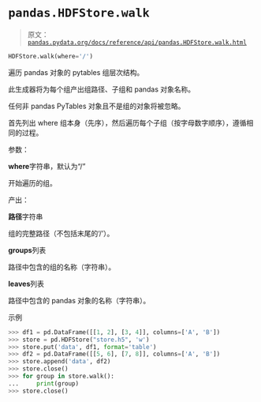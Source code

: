 # `pandas.HDFStore.walk`

> 原文：[`pandas.pydata.org/docs/reference/api/pandas.HDFStore.walk.html`](https://pandas.pydata.org/docs/reference/api/pandas.HDFStore.walk.html)

```py
HDFStore.walk(where='/')
```

遍历 pandas 对象的 pytables 组层次结构。

此生成器将为每个组产出组路径、子组和 pandas 对象名称。

任何非 pandas PyTables 对象且不是组的对象将被忽略。

首先列出 where 组本身（先序），然后遍历每个子组（按字母数字顺序），遵循相同的过程。

参数：

**where**字符串，默认为“/”

开始遍历的组。

产出：

**路径**字符串

组的完整路径（不包括末尾的‘/’）。

**groups**列表

路径中包含的组的名称（字符串）。

**leaves**列表

路径中包含的 pandas 对象的名称（字符串）。

示例

```py
>>> df1 = pd.DataFrame([[1, 2], [3, 4]], columns=['A', 'B'])
>>> store = pd.HDFStore("store.h5", 'w')  
>>> store.put('data', df1, format='table')  
>>> df2 = pd.DataFrame([[5, 6], [7, 8]], columns=['A', 'B'])
>>> store.append('data', df2)  
>>> store.close()  
>>> for group in store.walk():  
...     print(group)  
>>> store.close() 
```
